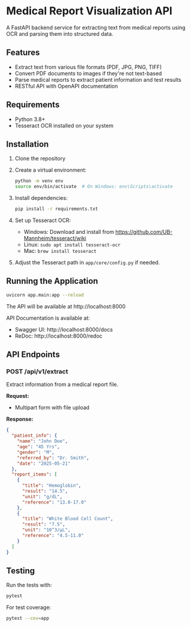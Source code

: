 # Medical Report Visualization API

A FastAPI backend service for extracting text from medical reports using OCR and parsing them into structured data.

## Features

- Extract text from various file formats (PDF, JPG, PNG, TIFF)
- Convert PDF documents to images if they're not text-based
- Parse medical reports to extract patient information and test results
- RESTful API with OpenAPI documentation

## Requirements

- Python 3.8+
- Tesseract OCR installed on your system

## Installation

1. Clone the repository
2. Create a virtual environment:
   ```bash
   python -m venv env
   source env/bin/activate  # On Windows: env\Scripts\activate
   ```
3. Install dependencies:
   ```bash
   pip install -r requirements.txt
   ```
4. Set up Tesseract OCR:

   - Windows: Download and install from https://github.com/UB-Mannheim/tesseract/wiki
   - Linux: `sudo apt install tesseract-ocr`
   - Mac: `brew install tesseract`

5. Adjust the Tesseract path in `app/core/config.py` if needed.

## Running the Application

```bash
uvicorn app.main:app --reload
```

The API will be available at http://localhost:8000

API Documentation is available at:

- Swagger UI: http://localhost:8000/docs
- ReDoc: http://localhost:8000/redoc

## API Endpoints

### POST /api/v1/extract

Extract information from a medical report file.

**Request:**

- Multipart form with file upload

**Response:**

```json
{
  "patient_info": {
    "name": "John Doe",
    "age": "45 Yrs",
    "gender": "M",
    "referred_by": "Dr. Smith",
    "date": "2025-05-21"
  },
  "report_items": [
    {
      "title": "Hemoglobin",
      "result": "14.5",
      "unit": "g/dL",
      "reference": "13.0-17.0"
    },
    {
      "title": "White Blood Cell Count",
      "result": "7.5",
      "unit": "10^3/µL",
      "reference": "4.5-11.0"
    }
  ]
}
```

## Testing

Run the tests with:

```bash
pytest
```

For test coverage:

```bash
pytest --cov=app
```
